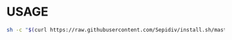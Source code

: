 # USAGE
```sh
sh -c "$(curl https://raw.githubusercontent.com/Sepidiv/install.sh/master/install.sh)"
```
